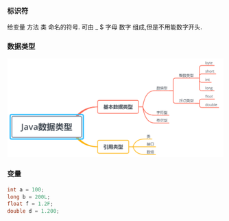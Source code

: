 

### 标识符

给变量 方法 类 命名的符号. 可由 _ $ 字母 数字 组成,但是不用能数字开头.

### 数据类型

![](https://github.com/HuangYiCheng1997/create-picture-url/blob/master/java/java%E6%95%B0%E6%8D%AE%E7%B1%BB%E5%9E%8B.png?raw=true)

### 变量

```java
int a = 100;
long b = 200L;
float f = 1.2F;
double d = 1.200;

```

